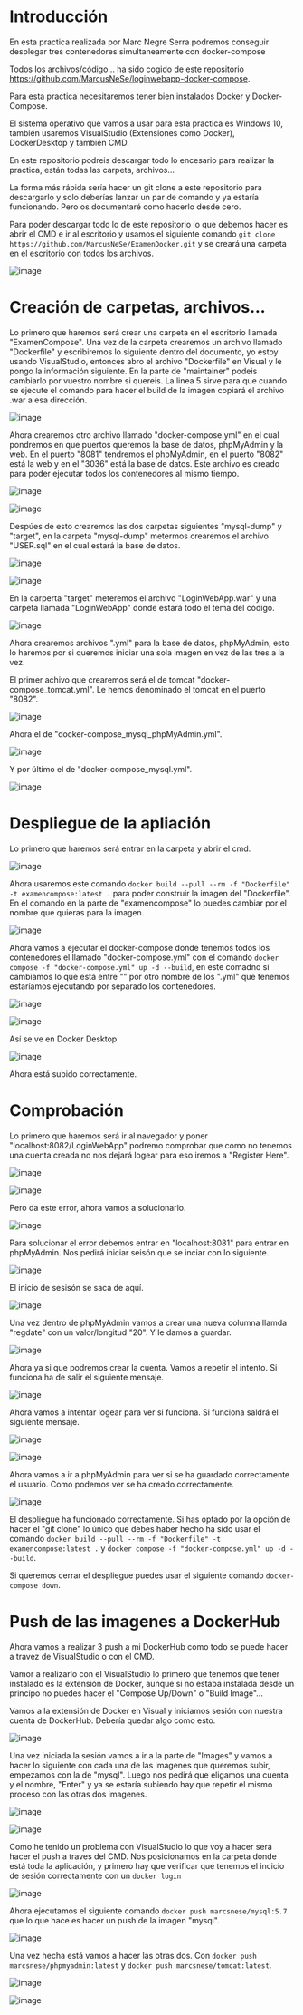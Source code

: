 # Introducción

En esta practica realizada por Marc Negre Serra podremos conseguir desplegar tres contenedores simultaneamente con docker-compose

Todos los archivos/código...  ha sido cogido de este repositorio https://github.com/MarcusNeSe/loginwebapp-docker-compose.

Para esta practica necesitaremos tener bien instalados Docker y Docker-Compose.

El sistema operativo que vamos a usar para esta practica es Windows 10, también usaremos VisualStudio (Extensiones como Docker), DockerDesktop y también CMD.

En este repositorio podreis descargar todo lo encesario para realizar la practica, están todas las carpeta, archivos...

La forma más rápida sería hacer un git clone a este repositorio para descargarlo y solo deberías lanzar un par de comando y ya estaría funcionando. Pero os documentaré como hacerlo desde cero.

Para poder descargar todo lo de este repositorio lo que debemos hacer es abrir el CMD e ir al escritorio y usamos el siguiente comando `git clone https://github.com/MarcusNeSe/ExamenDocker.git` y se creará una carpeta en el escritorio con todos los archivos.

![image](https://user-images.githubusercontent.com/101186662/173107829-ce77a140-f994-42df-89cc-d897c4d04d77.png)

# Creación de carpetas, archivos...

Lo primero que haremos será crear una carpeta en el escritorio llamada "ExamenCompose". Una vez de la carpeta crearemos un archivo llamado "Dockerfile" y escribiremos lo siguiente dentro del documento, yo estoy usando VisualStudio, entonces abro el archivo "Dockerfile" en Visual y le pongo la información siguiente. En la parte de "maintainer" podeis cambiarlo por vuestro nombre si quereis. La linea 5 sirve para que cuando se ejecute el comando para hacer el build de la imagen copiará el archivo .war a esa dirección.

![image](https://user-images.githubusercontent.com/101186662/173087285-dae56fd2-b141-43dc-9aab-46a608dec8fb.png)

Ahora crearemos otro archivo llamado "docker-compose.yml" en el cual pondremos en que puertos queremos la base de datos, phpMyAdmin y la web. En el puerto "8081" tendremos el phpMyAdmin, en el puerto "8082" está la web y en el "3036" está la base de datos. Este archivo es creado para poder ejecutar todos los contenedores al mismo tiempo.

![image](https://user-images.githubusercontent.com/101186662/173083514-063602cf-12a6-474c-9009-d8cf63c3ea99.png)

![image](https://user-images.githubusercontent.com/101186662/173083818-a3a304b3-3c02-4138-894d-035713d65d86.png)

Despúes de esto crearemos las dos carpetas siguientes "mysql-dump" y "target", en la carpeta "mysql-dump" metermos crearemos el archivo "USER.sql" en el cual estará la base de datos.

![image](https://user-images.githubusercontent.com/101186662/173084149-1d14b886-2d2e-4a51-b9ca-dbfb54bcd266.png)

![image](https://user-images.githubusercontent.com/101186662/173084219-d9b73359-7afc-42f8-810c-eabdae0aaeb1.png)

En la carperta "target" meteremos el archivo "LoginWebApp.war" y una carpeta llamada "LoginWebApp" donde estará todo el tema del código.

![image](https://user-images.githubusercontent.com/101186662/173084857-136b9f21-40bc-4273-a24c-d2571f0c1c86.png)

Ahora crearemos archivos ".yml" para la base de datos, phpMyAdmin, esto lo haremos por si queremos iniciar una sola imagen en vez de las tres a la vez.

El primer achivo que crearemos será el de tomcat "docker-compose_tomcat.yml". Le hemos denominado el tomcat en el puerto "8082".

![image](https://user-images.githubusercontent.com/101186662/173085719-d5fa6118-74bb-4eca-9a47-2b1e1f8e1da4.png)

Ahora el de "docker-compose_mysql_phpMyAdmin.yml".

![image](https://user-images.githubusercontent.com/101186662/173086001-14c463eb-e89a-4532-80b7-c6d556cfcb38.png)

Y por último el de "docker-compose_mysql.yml".

![image](https://user-images.githubusercontent.com/101186662/173086154-32bfafad-98a2-4ffb-85d5-07c7628bd152.png)

# Despliegue de la apliación

Lo primero que haremos será entrar en la carpeta y abrir el cmd.

![image](https://user-images.githubusercontent.com/101186662/173086938-ed1e5844-d419-4edf-ab6b-f60045c5917a.png)

Ahora usaremos este comando `docker build --pull --rm -f "Dockerfile" -t examencompose:latest .` para poder construir la imagen del "Dockerfile". En el comando en la parte de "examencompose" lo puedes cambiar por el nombre que quieras para la imagen.

![image](https://user-images.githubusercontent.com/101186662/173087388-031d3479-f699-4ccc-bb5c-ce35dae43d7b.png)

Ahora vamos a ejecutar el docker-compose donde tenemos todos los contenedores el llamado "docker-compose.yml" con el comando `docker compose -f "docker-compose.yml" up -d --build`, en este comadno si cambiamos lo que está entre "" por otro nombre de los ".yml" que tenemos estaríamos ejecutando por separado los contenedores.

![image](https://user-images.githubusercontent.com/101186662/173088879-5e4696f4-feb6-49c6-afa4-a14091a7812d.png)

![image](https://user-images.githubusercontent.com/101186662/173088917-e9dc08c0-ffb8-42f0-911e-f1f831bf3a1c.png)

Así se ve en Docker Desktop

![image](https://user-images.githubusercontent.com/101186662/173111871-8c984ec9-e15c-434e-aaf9-d59e6d89d3a9.png)

Ahora está subido correctamente.

# Comprobación

Lo primero que haremos será ir al navegador y poner "localhost:8082/LoginWebApp" podremo comprobar que como no tenemos una cuenta creada no nos dejará logear para eso iremos a "Register Here".

![image](https://user-images.githubusercontent.com/101186662/173090491-0f93b7d0-c8d6-4055-afe3-4ff1f2a70828.png)

![image](https://user-images.githubusercontent.com/101186662/173090539-2f0a3405-690d-4873-9bc1-05daf710883f.png)

Pero da este error, ahora vamos a solucionarlo.

![image](https://user-images.githubusercontent.com/101186662/173090586-a209831e-3274-4df8-a763-1c3a3bb8a62a.png)

Para solucionar el error debemos entrar en "localhost:8081" para entrar en phpMyAdmin. Nos pedirá iniciar seisón que se inciar con lo siguiente.

![image](https://user-images.githubusercontent.com/101186662/173091136-9acfbf8a-e46a-4186-a23d-92f493ef9840.png)

El inicio de sesisón se saca de aquí.

![image](https://user-images.githubusercontent.com/101186662/173091077-2d370d16-2157-45f0-b2f5-745b911349e1.png)

Una vez dentro de phpMyAdmin vamos a crear una nueva columna llamda "regdate" con un valor/longitud "20". Y le damos a guardar.

![image](https://user-images.githubusercontent.com/101186662/173091491-f5697048-d425-4eb6-a4af-ddccbf761692.png)

Ahora ya si que podremos crear la cuenta. Vamos a repetir el intento. Si funciona ha de salir el siguiente mensaje.

![image](https://user-images.githubusercontent.com/101186662/173091735-a7bb4716-003c-4b5a-b9f0-09ba965bd938.png)

Ahora vamos a intentar logear para ver si funciona. Si funciona saldrá el siguiente mensaje.

![image](https://user-images.githubusercontent.com/101186662/173091807-d70ff49e-64cd-4ee5-8366-fa865cfd272d.png)

![image](https://user-images.githubusercontent.com/101186662/173091855-b3ec2e51-a187-46a5-956d-c7695cd78e0f.png)

Ahora vamos a ir a phpMyAdmin para ver si se ha guardado correctamente el usuario. Como podemos ver se ha creado correctamente.

![image](https://user-images.githubusercontent.com/101186662/173092112-78f8d663-de84-4b5a-96bc-cd7ee9a796e0.png)

El despliegue ha funcionado correctamente. Si has optado por la opción de hacer el "git clone" lo único que debes haber hecho ha sido usar el comando `docker build --pull --rm -f "Dockerfile" -t examencompose:latest .` y `docker compose -f "docker-compose.yml" up -d --build`.

Si queremos cerrar el despliegue puedes usar el siguiente comando `docker-compose down`.

# Push de las imagenes a DockerHub

Ahora vamos a realizar 3 push a mi DockerHub como todo se puede hacer a travez de VisualStudio o con el CMD.

Vamor a realizarlo con el VisualStudio lo primero que tenemos que tener instalado es la extensión de Docker, aunque si no estaba instalada desde un principo no puedes hacer el "Compose Up/Down" o "Build Image"...

Vamos a la extensión de Docker en Visual y iniciamos sesión con nuestra cuenta de DockerHub. Debería quedar algo como esto.

![image](https://user-images.githubusercontent.com/101186662/173109480-584bf31d-c0a2-4f9b-9ebe-bb5674bd8d0b.png)

Una vez iniciada la sesión vamos a ir a la parte de "Images" y vamos a hacer lo siguiente con cada una de las imagenes que queremos subir, empezamos con la de "mysql". Luego nos pedirá que eligamos una cuenta y el nombre, "Enter" y ya se estaría subiendo hay que repetir el mismo proceso con las otras dos imagenes.

![image](https://user-images.githubusercontent.com/101186662/173109799-7423368f-2e55-44a3-b41e-e2cd2bdc80d0.png)

![image](https://user-images.githubusercontent.com/101186662/173109950-a1131065-6132-4db2-a1f5-742131e4222f.png)

Como he tenido un problema con VisualStudio lo que voy a hacer será hacer el push a traves del CMD. Nos posicionamos en la carpeta donde está toda la aplicación, y primero hay que verificar que tenemos el incicio de sesión correctamente con un `docker login`

![image](https://user-images.githubusercontent.com/101186662/173110649-ee472607-c081-4bf9-b197-51e8864f85aa.png)

Ahora ejecutamos el siguiente comando `docker push marcsnese/mysql:5.7` que lo que hace es hacer un push de la imagen "mysql".

![image](https://user-images.githubusercontent.com/101186662/173111009-c4e849cc-20d7-46d0-9d9c-b2f435e5189e.png)

Una vez hecha está vamos a hacer las otras dos. Con `docker push marcsnese/phpmyadmin:latest` y `docker push marcsnese/tomcat:latest`.

![image](https://user-images.githubusercontent.com/101186662/173111414-ebfd3e33-c32d-4ff3-9ca3-9958d7207068.png)

![image](https://user-images.githubusercontent.com/101186662/173111534-41bef946-34eb-44bc-b02e-0372fb3d392c.png)
